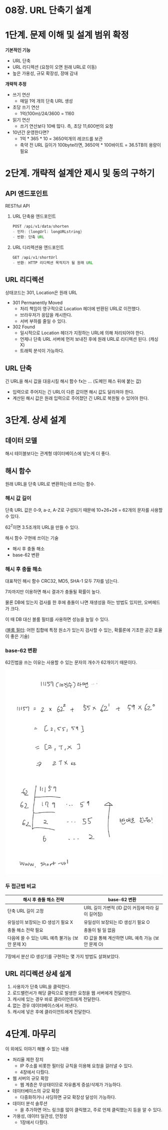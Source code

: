 # 08장. URL 단축기 설계

# 1단계. 문제 이해 및 설계 범위 확정

**기본적인 기능**

- URL 단축
- URL 리디렉션 (요청이 오면 원래 URL로 이동)
- 높은 가용성, 규모 확장성, 장애 감내

**개략적 추정**

- 쓰기 연산
    - 매일 1억 개의 단축 URL 생성
- 초당 쓰기 연산
    - 1억(100m)/24/3600 = 1160
- 읽기 연산
    - 쓰기 연산보다 10배 많다. 측, 초당 11,600번의 요청
- 10년간 운영한다면?
    - 1억 * 365 * 10 = 3650억개의 레코드를 보관
    - 축약 전 URL 길이가 100byte라면, 3650억 * 100바이트 = 36.5TB의 용량이 필요
    

# 2단계. 개략적 설계안 제시 및 동의 구하기

## API 엔드포인트

RESTful API

1. URL 단축용 엔드포인트
   
    ```java
    POST /api/v1/data/shorten
    - 인자: {longUrl: longURLstring}
    - 반환: 단축 URL
    ```
    
2. URL 디리렉션용 엔드포인트
   
    ```java
    GET /api/v1/shortUrl
    - 반환: HTTP 리디렉션 목적지가 될 원래 URL
    ```
    

## URL 리디렉션

상태코드는 301, Location은 원래 URL

- 301 Permanently Moved
    - 처리 책임이 영구적으로 Location 헤더에 반환된 URL로 이전했다.
    - 브라우저가 응답을 캐시한다.
    - 서버 부하를 줄일 수 있다.
- 302 Found
    - 일시적으로 Location 헤더가 지정하는 URL에 의해 처리되어야 한다.
    - 언제나 단축 URL 서버에 먼저 보내진 후에 원래 URL로 리디렉션 된다. (캐싱X)
    - 트래픽 분석이 가능하다.

## URL 단축

긴 URL을 해시 값을 대응시킬 해시 함수 fx는 ... (도메인 패스 뒤에 붙는 값)

- 입력으로 주어지는 긴 URL이 다른 값이면 해시 값도 달라져야 한다.
- 계산된 해시 값은 원래 입력으로 주어졌던 긴 URL로 복원될 수 있어야 한다.

# 3단계. 상세 설계

## 데이터 모델

해시 테이블보다는 관계형 데이터베이스에 넣는게 더 좋다.

## 해시 함수

원래 URL을 단축 URL로 변환하는데 쓰이는 함수.

### 해시 값 길이

단축 URL 값은 0-9, a-z, A-Z로 구성되기 때문에 10+26+26 = 62개의 문자를 사용할 수 있다.

$62^7$이면 3.5조개의 URL을 만들 수 있다.

해시 함수 구현에 쓰이는 기술

- 해시 후 충돌 해소
- base-62 변환

### 해시 후 충돌 해소

대표적인 해시 함수 CRC32, MD5, SHA-1 모두 7자를 넘는다.

7자까지만 이용하면 해시 결과가 충돌될 확률이 높다.

물론 DB에 있는지 검사를 한 후에 충돌이 나면 재생성을 하는 방법도 있지만, 오버헤드가 크다.

이 때 DB 대신 블룸 필터를 사용하면 성능을 높일 수 있다.

([블룸 필터](https://en.wikipedia.org/wiki/Bloom_filter): 어떤 집합에 특정 원소가 있는지 검사할 수 있는, 확률론에 기초한 공간 효율이 좋은 기술)

### base-62 변환

62진법을 쓰는 이유는 사용할 수 있는 문자의 개수가 62개이기 때문이다.

![Untitled](img/0.png)

### 두 접근법 비교

| 해시 후 충돌 해소 전략 | base-62 변환 |
| --- | --- |
| 단축 URL 길이 고정 | URL 길이 가변적 (ID 값이 커짐에 따라 길이 길어짐) |
| 유일성이 보장되는 ID 생성기 필요 X | 유일성이 보장되는 ID 생성기 필요 O |
| 충돌 해소 전략 필요 | 충돌이 될 일 없음 |
| 다음에 쓸 수 있는 URL 예측 불가능 (보안 문제 X) | ID 값을 통해 계산하면 URL 예측 가능 (보안 문제 O) |

7장에서 분산 ID 생성기를 구현하는 몇 가지 방법도 살펴보았다.

## URL 리디렉션 상세 설계

1. 사용자가 단축 URL을 클릭한다.
2. 로드밸런서가 해당 클릭으로 발생한 요청을 웹 서버에게 전달한다.
3. 캐시에 있는 경우 바로 클라이언트에게 전달한다.
4. 없는 경우 데이터베이스에서 꺼낸다.
5. 캐시에 넣은 후에 클라이언트에게 전달한다.

# 4단계. 마무리

이 외에도 이야기 해볼 수 있는 내용

- 처리율 제한 장치
    - IP 주소를 비롯한 필터링 규칙을 이용해 요청을 걸러낼 수 있다.
    - 4장에서 다뤘다.
- 웹 서버의 규모 확장
    - 웹 계층은 무상태이므로 자유롭게 증설/삭제가 가능하다.
- 데이터베이스의 규모 확장
    - 다중화하거나 샤딩하면 규모 확장성 달성이 가능하다.
- 데이터 분석 솔루션
    - 을 추가하면 어느 링크를 많이 클릭했고, 주로 언제 클릭했는지 등을 알 수 있다.
- 가용성, 데이터 일관성, 안정성
    - 1장에서 다뤘다.